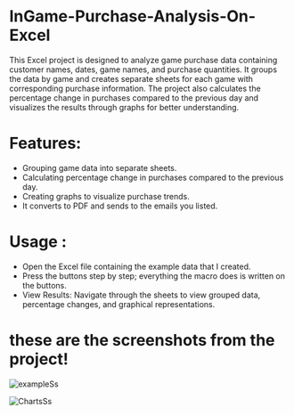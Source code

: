 # InGame-Purchase-Analysis-On-Excel


This Excel project is designed to analyze game purchase data containing customer names, dates, game names, and purchase quantities.
 It groups the data by game and creates separate sheets for each game with corresponding purchase information. 
The project also calculates the percentage change in purchases compared to the previous day and 
visualizes the results through graphs for better understanding.

# Features:
- Grouping game data into separate sheets.
- Calculating percentage change in purchases compared to the previous day.
- Creating graphs to visualize purchase trends.
- It converts to PDF and sends to the emails you listed.

# Usage :

- Open the Excel file containing the example data that I created.
- Press the buttons step by step; everything the macro does is written on the buttons.
- View Results:
Navigate through the sheets to view grouped data, percentage changes, and graphical representations.

# these are the screenshots from the project!
![exampleSs](https://github.com/gozdemir13/InGame-Purchase-Analysis-On-Excel/assets/96318120/8d374d56-2ec9-4bf4-ac9a-670492f58574)

![ChartsSs](https://github.com/gozdemir13/InGame-Purchase-Analysis-On-Excel/assets/96318120/794ab1cb-c54b-434d-a4e0-292b76b15dd5)
